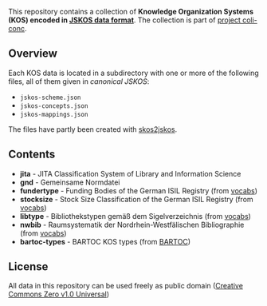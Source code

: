 This repository contains a collection of **Knowledge Organization Systems (KOS)
encoded in [JSKOS data format](https://gbv.github.io/jskos/)**. The collection
is part of [project coli-conc](https://coli-conc.gbv.de/).

## Overview

Each KOS data is located in a subdirectory with one or more of the following
files, all of them given in *canonical JSKOS*:

* `jskos-scheme.json`
* `jskos-concepts.json`
* `jskos-mappings.json` 

The files have partly been created with
[skos2jskos](https://metacpan.org/pod/skos2jskos).

## Contents

* **jita** - JITA Classification System of Library and Information Science
* **gnd** - Gemeinsame Normdatei
* **fundertype** - Funding Bodies of the German ISIL Registry (from [vocabs])
* **stocksize** - Stock Size Classification of the German ISIL Registry (from [vocabs])
* **libtype** - Bibliothekstypen gemäß dem Sigelverzeichnis (from [vocabs])
* **nwbib** - Raumsystematik der Nordrhein-Westfälischen Bibliographie (from [vocabs])
* **bartoc-types** - BARTOC KOS types (from [BARTOC])

[vocabs]: https://github.com/lobid/vocabs
[BARTOC]: http://bartoc.org/

## License

All data in this repository can be used freely as public domain ([Creative
Commons Zero v1.0 Universal](https://creativecommons.org/publicdomain/zero/1.0/))


